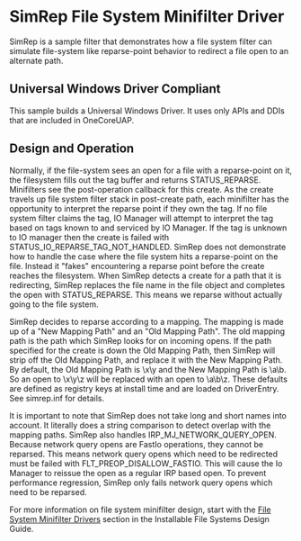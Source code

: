 <!---
    name: SimRep File System Minifilter Driver
    platform: WDM
    language: cpp
    category: FileSystem
    description: Demonstrates how a file system filter can simulate file-system like reparse-point behavior to redirect a file open to an alternate path.
    samplefwlink: https://go.microsoft.com/fwlink/p/?LinkId=617656
--->


SimRep File System Minifilter Driver
====================================

SimRep is a sample filter that demonstrates how a file system filter can simulate file-system like reparse-point behavior to redirect a file open to an alternate path.

## Universal Windows Driver Compliant
This sample builds a Universal Windows Driver. It uses only APIs and DDIs that are included in OneCoreUAP.

Design and Operation
--------------------

Normally, if the file-system sees an open for a file with a reparse-point on it, the filesystem fills out the tag buffer and returns STATUS\_REPARSE. Minifilters see the post-operation callback for this create. As the create travels up file system filter stack in post-create path, each minifilter has the opportunity to interpret the reparse point if they own the tag. If no file system filter claims the tag, IO Manager will attempt to interpret the tag based on tags known to and serviced by IO Manager. If the tag is unknown to IO manager then the create is failed with STATUS\_IO\_REPARSE\_TAG\_NOT\_HANDLED. SimRep does not demonstrate how to handle the case where the file system hits a reparse-point on the file. Instead it "fakes" encountering a reparse point before the create reaches the filesystem. When SimRep detects a create for a path that it is redirecting, SimRep replaces the file name in the file object and completes the open with STATUS\_REPARSE. This means we reparse without actually going to the file system.

SimRep decides to reparse according to a mapping. The mapping is made up of a "New Mapping Path" and an "Old Mapping Path". The old mapping path is the path which SimRep looks for on incoming opens. If the path specified for the create is down the Old Mapping Path, then SimRep will strip off the Old Mapping Path, and replace it with the New Mapping Path. By default, the Old Mapping Path is \\x\\y and the New Mapping Path is \\a\\b. So an open to \\x\\y\\z will be replaced with an open to \\a\\b\\z. These defaults are defined as registry keys at install time and are loaded on DriverEntry. See simrep.inf for details.

It is important to note that SimRep does not take long and short names into account. It literally does a string comparison to detect overlap with the mapping paths. SimRep also handles IRP\_MJ\_NETWORK\_QUERY\_OPEN. Because network query opens are FastIo operations, they cannot be reparsed. This means network query opens which need to be redirected must be failed with FLT\_PREOP\_DISALLOW\_FASTIO. This will cause the Io Manager to reissue the open as a regular IRP based open. To prevent performance regression, SimRep only fails network query opens which need to be reparsed.

For more information on file system minifilter design, start with the [File System Minifilter Drivers](https://msdn.microsoft.com/en-us/library/windows/hardware/ff540402) section in the Installable File Systems Design Guide.

